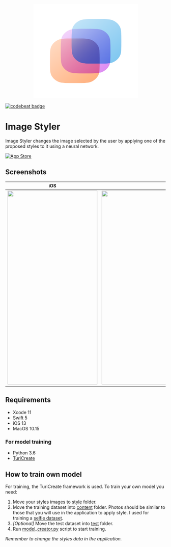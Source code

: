 

<!--
Title: Image Styler
Description: A curated list of machine learning models in Core ML format.
Author: Kedan Li
-->
<p align="center">
<img src="ImageStyler/Supporting Files/Assets.xcassets/AppIcon.appiconset/1024.png" width="329" height="295"/>
</p>


[![codebeat badge](https://codebeat.co/badges/3f467f54-941b-46b2-9197-6a900ddee267)](https://codebeat.co/projects/github-com-romanmazeev-imagestyler-master)
# Image Styler
Image Styler changes the image selected by the user by applying one of the proposed styles to it using a neural network.

[![App Store](https://developer.apple.com/app-store/marketing/guidelines/images/badge-download-on-the-app-store.svg)](https://apps.apple.com/us/app/image-styler/id1506490993)

## Screenshots
| iOS  | MacOS |
| ---- | ----- |
| <img src="https://i.imgur.com/06KbqVK.jpg" width="282" height="609"/>  | <img src="https://i.imgur.com/4Qz8WUd.jpg" width="550" height="609"/>  |

## Requirements
- Xcode 11
- Swift 5
- iOS 13
- MacOS 10.15

### For model training
- Python 3.6
- [TuriCreate](https://github.com/apple/turicreate)

## How to train own model
For training, the TuriCreate framework is used. To train your own model you need:
1. Move your styles images to [style](https://github.com/romanmazeev/ImageStyler/tree/master/Model/Dataset/style) folder.
2. Move the training dataset into [content](https://github.com/romanmazeev/ImageStyler/tree/master/Model/Dataset/content) folder. Photos should be similar to those that you will use in the application to apply style. I used for training a [selfie dataset](https://www.crcv.ucf.edu/data/Selfie/).
3. *[Optional]* Move the test dataset into [test](https://github.com/romanmazeev/ImageStyler/tree/master/Model/Dataset/test) folder.
4. Run [model_creator.py](https://github.com/romanmazeev/ImageStyler/blob/master/Model/model_creator.py) script to start training.

*Remember to change the styles data in the application.*
